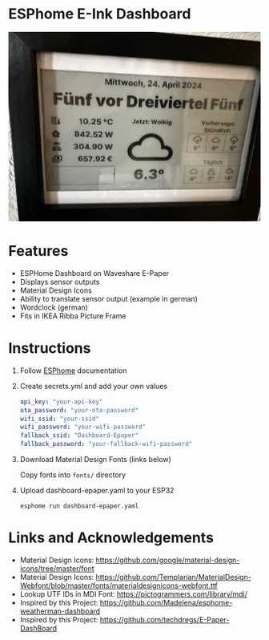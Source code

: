 # ESPhome E-Ink Dashboard

![Screen capture of an e-ink display](./images/screen-capture.jpeg)


# Features

* ESPHome Dashboard on Waveshare E-Paper
* Displays sensor outputs
* Material Design Icons
* Ability to translate sensor output (example in german)
* Wordclock (german)
* Fits in IKEA Ribba Picture Frame

# Instructions

1. Follow [ESPhome](https://esphome.io) documentation

2. Create secrets.yml and add your own values

    ```yaml
    api_key: "your-api-key"
    ota_password: "your-ota-password"
    wifi_ssid: "your-ssid"
    wifi_password: "your-wifi-password"
    fallback_ssid: "Dashboard-Epaper"
    fallback_password: "your-fallback-wifi-password"
    ```

3. Download Material Design Fonts (links below)

    Copy fonts into ```fonts/``` directory

4. Upload dashboard-epaper.yaml to your ESP32
   
   ```shell
   esphome run dashboard-epaper.yaml
   ```

# Links and Acknowledgements

* Material Design Icons: <https://github.com/google/material-design-icons/tree/master/font>
* Material Design Icons: <https://github.com/Templarian/MaterialDesign-Webfont/blob/master/fonts/materialdesignicons-webfont.ttf>
* Lookup UTF IDs in MDI Font: <https://pictogrammers.com/library/mdi/>
* Inspired by this Project: <https://github.com/Madelena/esphome-weatherman-dashboard>
* Inspired by this Project: <https://github.com/techdregs/E-Paper-DashBoard>
